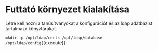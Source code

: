 # Futtató környezet kialakítása

Létre kell hozni a tanúsítványokat a konfigurációt és az ldap adatbázist tartalmazó könyvtárakat.

`mkdir -p /opt/ldap/certs /opt/ldap/database /opt/ldap/config`{{execute}}


